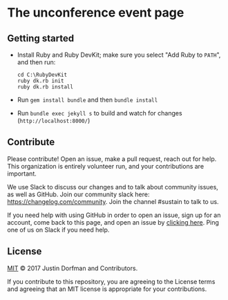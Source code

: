# The unconference event page

## Getting started

* Install Ruby and Ruby DevKit; make sure you select "Add Ruby to `PATH`", and then run:

  ```shell
  cd C:\RubyDevKit
  ruby dk.rb init
  ruby dk.rb install
  ```

* Run `gem install bundle` and then `bundle install`
* Run `bundle exec jekyll s` to build and watch for changes (`http://localhost:8000/`)

## Contribute

Please contribute! Open an issue, make a pull request, reach out for help. This organization is entirely volunteer run, and your contributions are important.

We use Slack to discuss our changes and to talk about community issues, as well as GitHub. Join our community slack here: https://changelog.com/community. Join the channel #sustain to talk to us. 

If you need help with using GitHub in order to open an issue, sign up for an account, come back to this page, and open an issue by [clicking here](https://github.com/sustainers/website/issues/new). Ping one of us on Slack if you need help.

## License

[MIT](LICENSE) © 2017 Justin Dorfman and Contributors.

If you contribute to this repository, you are agreeing to the License terms and agreeing that an MIT license is appropriate for your contributions.
